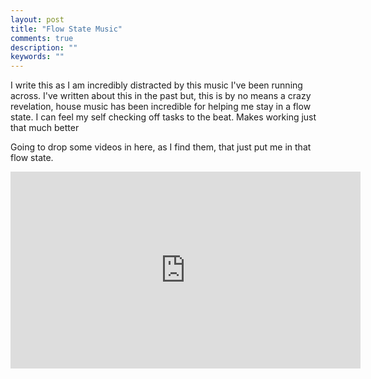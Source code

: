 ```yaml
---
layout: post
title: "Flow State Music"
comments: true
description: ""
keywords: ""
---
```


I write this as I am incredibly distracted by this music I've been running across. I've written about this in the past but, this is by no means a crazy revelation, house music has been incredible for helping me stay in a flow state. I can feel my self checking off tasks to the beat. Makes working just that much better

Going to drop some videos in here, as I find them, that just put me in that flow state. 

<iframe width="560" height="315" src="https://www.youtube.com/embed/vqz8c4ZP3Wg" title="YouTube video player" frameborder="0" allow="accelerometer; autoplay; clipboard-write; encrypted-media; gyroscope; picture-in-picture; web-share" allowfullscreen></iframe>